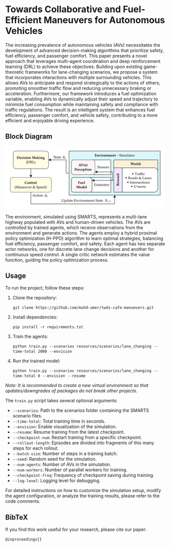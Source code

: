 # Towards Collaborative and Fuel-Efficient Maneuvers for Autonomous Vehicles

The increasing prevalence of autonomous vehicles (AVs) necessitates the development of advanced decision-making algorithms that prioritize safety, fuel efficiency, and passenger comfort. This paper presents a novel approach that leverages multi-agent coordination and deep reinforcement learning (DRL) to achieve these objectives. Building upon existing game-theoretic frameworks for lane-changing scenarios, we propose a system that incorporates interactions with multiple surrounding vehicles. This allows AVs to anticipate and respond strategically to the actions of others, promoting smoother traffic flow and reducing unnecessary braking or acceleration. Furthermore, our framework introduces a fuel optimization variable, enabling AVs to dynamically adjust their speed and trajectory to minimize fuel consumption while maintaining safety and compliance with traffic regulations. The result is an intelligent system that enhances fuel efficiency, passenger comfort, and vehicle safety, contributing to a more efficient and enjoyable driving experience.

## Block Diagram

<p align="center">
<img src="resources/block.png" width="700px"/>
</p>

The environment, simulated using SMARTS, represents a multi-lane highway populated with AVs and human-driven vehicles. The AVs are controlled by trained agents, which receive observations from the environment and generate actions. The agents employ a hybrid proximal policy optimization (H-PPO) algorithm to learn optimal strategies, balancing fuel efficiency, passenger comfort, and safety. Each agent has two separate actor networks, one for discrete lane change decisions and another for continuous speed control. A single critic network estimates the value function, guiding the policy optimization process.

## Usage

To run the project, follow these steps:

1. Clone the repository:
   ```shell
   git clone https://github.com/muhd-umer/twds-cafe-manuevers.git
   ```

2. Install dependencies:
   ```shell
   pip install -r requirements.txt
   ```

3. Train the agents:
   ```shell
   python train.py --scenarios resources/scenarios/lane_changing --time-total 2000 --envision
   ```

4. Run the trained model:
   ```shell
   python train.py --scenarios resources/scenarios/lane_changing --time-total 0 --envision --resume
   ```

*Note: It is recommended to create a new virtual environment so that updates/downgrades of packages do not break other projects.*

The `train.py` script takes several optional arguments:

- `--scenarios`: Path to the scenarios folder containing the SMARTS scenario files.
- `--time-total`: Total training time in seconds.
- `--envision`: Enable visualization of the simulation.
- `--resume`: Resume training from the latest checkpoint.
- `--checkpoint-num`: Restart training from a specific checkpoint.
- `--rollout-length`: Episodes are divided into fragments of this many steps for each rollout.
- `--batch-size`: Number of steps in a training batch.
- `--seed`: Random seed for the simulation.
- `--num-agents`: Number of AVs in the simulation.
- `--num-workers`: Number of parallel workers for training.
- `--checkpoint-freq`: Frequency of checkpoint saving during training.
- `--log-level`: Logging level for debugging.

For detailed instructions on how to customize the simulation setup, modify the agent configuration, or analyze the training results, please refer to the code comments.

## BibTeX
If you find this work useful for your research, please cite our paper:

```
@inproceedings{}
```
